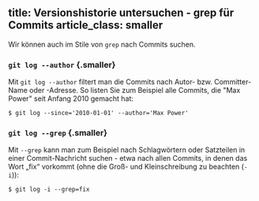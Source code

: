 title: Versionshistorie untersuchen - grep für Commits
article_class: smaller
---

Wir können auch im Stile von `grep` nach Commits suchen.

### `git log --author` {.smaller}

Mit `git log --author` filtert man die Commits nach Autor- bzw. Committer-Name oder -Adresse. So listen Sie zum Beispiel
alle Commits, die "Max Power" seit Anfang 2010 gemacht hat:

    $ git log --since='2010-01-01' --author='Max Power'
	
### `git log --grep` {.smaller}

Mit `--grep` kann man zum Beispiel nach Schlagwörtern oder Satzteilen
in einer Commit-Nachricht suchen - etwa nach allen Commits, in denen das Wort
„fix“ vorkommt (ohne die Groß- und Kleinschreibung zu beachten (`-i`)):

    $ git log -i --grep=fix